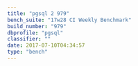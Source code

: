 ```yaml
---
title: "pgsql 2 979"
bench_suite: "17w28 CI Weekly Benchmark"
build_number: "979"
dbprofile: "pgsql"
classifier: ""
date: 2017-07-10T04:34:57
type: "bench"
---
```

